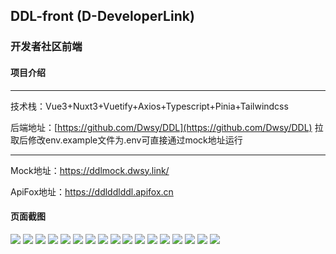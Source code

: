 ## DDL-front (D-DeveloperLink)

### 开发者社区前端

#### 项目介绍

---

技术栈：Vue3+Nuxt3+Vuetify+Axios+Typescript+Pinia+Tailwindcss

后端地址：[https://github.com/Dwsy/DDL](https://github.com/Dwsy/DDL)
拉取后修改env.example文件为.env可直接通过mock地址运行

---

Mock地址：https://ddlmock.dwsy.link/

ApiFox地址：https://ddlddlddl.apifox.cn

#### 页面截图
![](./doc/img/%E5%8A%9F%E8%83%BD.png)
![](./doc/img/index.png)
![](./doc/img/indexDark.png)
![](./doc/img/article.png)
![](./doc/img/question.png)
![](./doc/img/question2.png)
![](./doc/img/answer.png)
![](./doc/img/answerEditor.png)
![](./doc/img/articleDark.png)
![](./doc/img/articleEditor.png)
![](./doc/img/articleEditorDark.png)
![](./doc/img/comment.png)
![](./doc/img/how2ask.png)
![](./doc/img/notify.png)
![](./doc/img/private.png)
![](./doc/img/private1.png)
![](./doc/img/tw.png)
